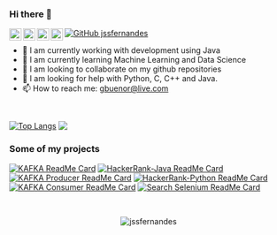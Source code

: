 ### Hi there 👋

<a href="https://twitter.com/joseniltonssf">
  <img align="left" alt="Twitter" width="22px" src="https://cdn.jsdelivr.net/npm/simple-icons@v3/icons/twitter.svg" />
</a>
<a href="https://linkedin.com/in/jssfernandes">
  <img align="left" alt="Linkdein" width="22px" src="https://cdn.jsdelivr.net/npm/simple-icons@v3/icons/linkedin.svg" />
</a>
<a href="https://github.com/jssfernandes">
  <img align="left" alt="Github" width="22px" src="https://cdn.jsdelivr.net/npm/simple-icons@v3/icons/github.svg" />
</a>

<a href="https://instagram.com/jss.fernandes">
  <img align="left" alt="Instagram" width="22px" src="https://cdn.jsdelivr.net/npm/simple-icons@v3/icons/instagram.svg" />
</a>

<!--
<a href="https://www.facebook.com/">
  <img align="left" alt="Facebook" width="22px" src="https://cdn.jsdelivr.net/npm/simple-icons@v3/icons/facebook.svg" />
</a>
-->

[![GitHub jssfernandes](https://img.shields.io/github/followers/jssfernandes?label=follow&style=social)](https://github.com/jssfernandes)
<br/>

- 🔭 I am currently working with development using Java
- 🌱 I am currently learning Machine Learning and Data Science
- 👯 I am looking to collaborate on my github repositories
- 🤔 I am looking for help with Python, C, C++ and Java.
- 📫 How to reach me: gbuenor@live.com

<br/>

<!-- Com linguagens de utilizadas compactadas
[![Top Langs](https://github-readme-stats.vercel.app/api/top-langs/?username=jssfernandes&layout=compact&theme=merko)](https://github.com/jssfernandes)
-->

[![Top Langs](https://github-readme-stats.vercel.app/api/top-langs/?username=jssfernandes&theme=merko)](https://github.com/jssfernandes)
<img align="top" src='https://github-readme-stats.vercel.app/api?username=jssfernandes&&show_icons=true&title_color=ffffff&icon_color=55E897&text_color=5EACE1&bg_color=151515'></img>


### Some of my projects

[![KAFKA ReadMe Card](https://github-readme-stats.vercel.app/api/pin/?username=jssfernandes&repo=spring-kafka-sample&show_owner=true&theme=dark)](https://github.com/jssfernandes/spring-kafka-sample)
[![HackerRank-Java ReadMe Card](https://github-readme-stats.vercel.app/api/pin/?username=jssfernandes&repo=HackerRank-Java&show_owner=true&theme=dracula)](https://github.com/jssfernandes/HackerRank-Java)
[![KAFKA Producer ReadMe Card](https://github-readme-stats.vercel.app/api/pin/?username=jssfernandes&repo=spring-kafka-producer-sample&show_owner=true&theme=tokyonight)](https://github.com/jssfernandes/spring-kafka-producer-sample)
[![HackerRank-Python ReadMe Card](https://github-readme-stats.vercel.app/api/pin/?username=jssfernandes&repo=HackerRank-Python&show_owner=true&theme=highcontrast)](https://github.com/jssfernandes/HackerRank-Python)
[![KAFKA Consumer ReadMe Card](https://github-readme-stats.vercel.app/api/pin/?username=jssfernandes&repo=spring-kafka-consumer-sample&show_owner=true&theme=radical)](https://github.com/jssfernandes/spring-kafka-consumer-sample)
[![Search Selenium ReadMe Card](https://github-readme-stats.vercel.app/api/pin/?username=jssfernandes&repo=search-selenium&show_owner=true&theme=merko)](https://github.com/jssfernandes/search-selenium)

<br/>

<p align="center"> <img src="https://komarev.com/ghpvc/?username=jssfernandes&label=Views&color=blue&style=plastic" alt="jssfernandes" /> </p>





<!--
**jssfernandes/jssfernandes** is a ✨ _special_ ✨ repository because its `README.md` (this file) appears on your GitHub profile.

Here are some ideas to get you started:

- 🔭 I’m currently working on ...
- 🌱 I’m currently learning ...
- 👯 I’m looking to collaborate on ...
- 🤔 I’m looking for help with ...
- 💬 Ask me about ...
- 📫 How to reach me: ...
- 😄 Pronouns: ...
- ⚡ Fun fact: ...
-->

